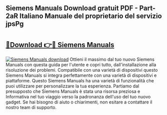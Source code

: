 ## Siemens Manuals Download gratuit PDF - Part-2aR Italiano Manuale del proprietario del servizio jpsPg

# <h2><a href="http://dfdnfg.blite.top/?on=Siemens+Manuals">🔗Download 👉🔴 Siemens Manuals</a></h2>

[![Siemens Manuals download](https://i.imgur.com/lujVjoI.png)](http://dfdnfg.blite.top/?on=Siemens+Manuals)
Ottieni il massimo dal tuo nuovo Siemens Manuals con questa guida per l'utente e copri tutto, dall'installazione alla risoluzione dei problemi. Compatibile con una varietà di dispositivi questo Siemens Manuals si integra perfettamente con una varietà di dispositivi e piattaforme. Questo Siemens Manuals ha una varietà di funzionalità che puoi utilizzare per personalizzare la tua esperienza. Partiamo dal presupposto che Siemens Manuals è stata una risorsa preziosa e Informativa nel tuo viaggio verso la padronanza dell'uso del tuo nuovo gadget. Se hai bisogno di aiuto o chiarimenti, non esitare a contattare il nostro team di supporto.
